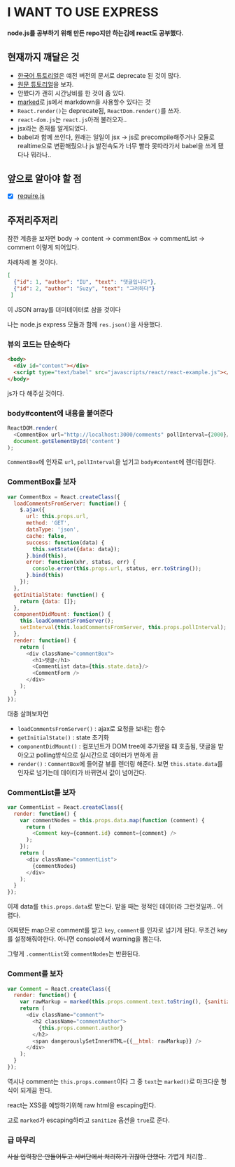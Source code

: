 # I WANT TO USE EXPRESS

#### node.js를 공부하기 위해 만든 repo지만 하는김에 react도 공부했다. 

## 현재까지 깨달은 것

* [한국어 튜토리얼](http://reactkr.github.io/react/docs/tutorial-ko-KR.html)은 예전 버전의 문서로 deprecate 된 것이 많다.
* [원문 튜토리얼](https://facebook.github.io/react/docs/tutorial.html)을 보자.
 * 안봤다가 괜히 시간낭비를 한 것이 좀 있다.
* [marked](https://github.com/chjj/marked)로 js에서 markdown을 사용할수 있다는 것
* `React.render()`는 deprecate됨, `ReactDom.render()`를 쓰자.
* `react-dom.js`는 `react.js`아래 불러오자..
* jsx라는 존재를 알게되었다. 
 * babel과 함께 쓰인다, 원래는 일일이 jsx -> js로 precompile해주거나 모듈로 realtime으로 변환해줬으나 js 발전속도가 너무 빨라 못따라가서 babel을 쓰게 됐다나 뭐라나..

## 앞으로 알아야 할 점

* [x] [require.js](http://www.requirejs.org/)

## 주저리주저리
잠깐 계층을 보자면 body -> content -> commentBox -> commentList -> comment 이렇게 되어있다.

차례차례 볼 것이다.

```json
[
  {"id": 1, "author": "IU", "text": "댓글입니다"},
  {"id": 2, "author": "Suzy", "text": "그러하다"}
 ]
```
이 JSON array를 더미데이터로 삼을 것이다

나는 node.js express 모듈과 함께 `res.json()`을 사용했다.
### 뷰의 코드는 단순하다
```html
<body>
  <div id="content"></div>
  <script type="text/babel" src="javascripts/react/react-example.js"></script>
</body>
```
js가 다 해주실 것이다.

### body#content에 내용을 붙여준다
```javascript
ReactDOM.render(
  <CommentBox url="http://localhost:3000/comments" pollInterval={2000}/>,
  document.getElementById('content')
);
```

`CommentBox`에 인자로 `url`, `pollInterval`을 넘기고 `body#content`에 렌더링한다.

### CommentBox를 보자

```javascript
var CommentBox = React.createClass({
  loadCommentsFromServer: function() {
    $.ajax({
      url: this.props.url,
      method: 'GET',
      dataType: 'json',
      cache: false,
      success: function(data) {
        this.setState({data: data});
      }.bind(this),
      error: function(xhr, status, err) {
        console.error(this.props.url, status, err.toString());
      }.bind(this)
    });
  },
  getInitialState: function() {
    return {data: []};
  },
  componentDidMount: function() {
    this.loadCommentsFromServer();
    setInterval(this.loadCommentsFromServer, this.props.pollInterval);
  },
  render: function() {
    return (
      <div className="commentBox">
        <h1>댓글</h1>
        <CommentList data={this.state.data}/>
        <CommentForm />
      </div>
    );
  }
});
```
대충 살펴보자면
* `loadCommentsFromServer()` : ajax로 요청을 보내는 함수
* `getInitialState()` : state 초기화
* `componentDidMount()` : 컴포넌트가 DOM tree에 추가됐을 떄 호출됨, 댓글을 받아오고 polling방식으로 실시간으로 데이터가 변하게 끔
* `render()` : `CommentBox`에 들어갈 뷰를 렌더링 해준다. 보면 `this.state.data`를 인자로 넘기는데 데이터가 바뀌면서 값이 넘어간다.

### CommentList를 보자
```javascript
var CommentList = React.createClass({
  render: function() {
    var commentNodes = this.props.data.map(function (comment) {
      return (
        <Comment key={comment.id} comment={comment} />
      );
    });
    return (
      <div className="commentList">
        {commentNodes}
      </div>
    );
  }
});
```

이제 data를 `this.props.data`로 받는다. 받을 때는 정적인 데이터라 그런것일까.. 어렵다.

어찌됐든 map으로 comment를 받고 `key`, `comment`를 인자로 넘기게 된다. 무조건 key를 설정해줘야한다. 아니면 console에서 warning을 뿜는다.

그렇게 `.commentList`와 `commentNodes`는 반환된다.

### Comment를 보자
```javascript
var Comment = React.createClass({
  render: function() {
    var rawMarkup = marked(this.props.comment.text.toString(), {sanitize: true});
    return (
      <div className="comment">
        <h2 className="commentAuthor">
          {this.props.comment.author}
        </h2>
        <span dangerouslySetInnerHTML={{__html: rawMarkup}} />
      </div>
    );
  }
});
```
역시나 comment는 `this.props.comment`이다 그 중 `text`는 `marked()`로 마크다운 형식이 되게끔 한다.

react는 XSS를 예방하기위해 raw html을 escaping한다.

고로 `marked`가 escaping하라고 `sanitize` 옵션을 `true`로 준다. 

### 급 마무리

~~사실 입력창은 만들어두고 서버단에서 처리하기 귀찮아 안했다.~~
가볍게 처리함..
